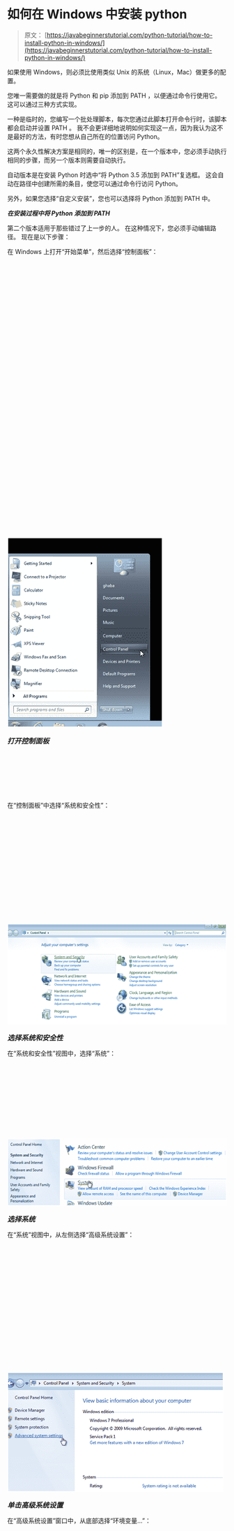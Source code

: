 # 如何在 Windows 中安装 python

> 原文： [https://javabeginnerstutorial.com/python-tutorial/how-to-install-python-in-windows/](https://javabeginnerstutorial.com/python-tutorial/how-to-install-python-in-windows/)

如果使用 Windows，则必须比使用类似 Unix 的系统（Linux，Mac）做更多的配置。 

您唯一需要做的就是将 Python 和 pip 添加到 PATH ，以便通过命令行使用它。 这可以通过三种方式实现。

一种是临时的，您编写一个批处理脚本，每次您通过此脚本打开命令行时，该脚本都会启动并设置 PATH 。 我不会更详细地说明如何实现这一点，因为我认为这不是最好的方法，有时您想从自己所在的位置访问 Python。

这两个永久性解​​决方案是相同的，唯一的区别是，在一个版本中，您必须手动执行相同的步骤，而另一个版本则需要自动执行。

自动版本是在安装 Python 时选中“将 Python 3.5 添加到 PATH”复选框。 这会自动在路径中创建所需的条目，使您可以通过命令行访问 Python。

另外，如果您选择“自定义安装”，您也可以选择将 Python 添加到 PATH 中。

***在安装过程中将 Python 添加到 PATH*** 

第二个版本适用于那些错过了上一步的人。 在这种情况下，您必须手动编辑路径。 现在是以下步骤：

在 Windows 上打开“开始菜单”，然后选择“控制面板”：

![Python installation in Windows Menu](data:image/svg+xml,%3Csvg%20xmlns='http://www.w3.org/2000/svg'%20viewBox='0%200%20357%20436'%3E%3C/svg%3E)

<noscript><img alt="Python installation in Windows Menu" class="aligncenter" height="436" src="img/6eb53938b464af126cd9e8a2cd59ef75.png" width="357"/><span style="font-size: 12pt;"><br/> </span><p><span style="font-size: 12pt;"> <em> <strong>打开控制面板</strong> <br/> </em> </span> <span class="ezoic-adpicker-ad" id="ezoic-pub-ad-placeholder-124"> </span> <span class="ezoic-ad box-4 adtester-container adtester-container-124" data-ez-name="javabeginnerstutorial_com-box-4" style="display:block !important;float:none;margin-bottom:2px !important;margin-left:0px !important;margin-right:0px !important;margin-top:2px !important;min-height:110px;min-width:728px;text-align:center !important;"> <span class="ezoic-ad ezoic-adl" ezah="90" ezaw="728" id="div-gpt-ad-javabeginnerstutorial_com-box-4-0" style="position:relative;z-index:0;display:inline-block;min-height:90px;min-width:728px;"> </span> </span></p><p>在“控制面板”中选择“系统和安全性”：</p><p><img alt="Python installation in Windows " class="aligncenter" data-lazy-src="https://javabeginnerstutorial.com/wp-content/uploads/2015/09/092315_1709_Howtoinstal2.png" height="231" src="data:image/svg+xml,%3Csvg%20xmlns='http://www.w3.org/2000/svg'%20viewBox='0%200%20564%20231'%3E%3C/svg%3E" width="564"/></p><noscript><img alt="Python installation in Windows " class="aligncenter" height="231" src="img/57c9fd42faf103e05aca711e2940d631.png" width="564"/><span style="font-size: 12pt;"><br/> </span><p><span style="font-size: 12pt;"> <em> <strong>选择系统和安全性</strong> <br/> </em> </span></p><p>在“系统和安全性”视图中，选择“系统”：</p><p><img alt="Python installation in Windows System" class="aligncenter" data-lazy-src="https://javabeginnerstutorial.com/wp-content/uploads/2015/09/092315_1709_Howtoinstal3.png" height="155" src="data:image/svg+xml,%3Csvg%20xmlns='http://www.w3.org/2000/svg'%20viewBox='0%200%20564%20155'%3E%3C/svg%3E" width="564"/></p><noscript><img alt="Python installation in Windows System" class="aligncenter" height="155" src="img/e12dd6a8d2568c709b89c181f9bd33e5.png" width="564"/><p><span style="font-size: 12pt;"> <em> <strong>选择系统</strong> <br/> </em> </span></p><p>在“系统”视图中，从左侧选择“高级系统设置”：</p><p><img alt="Python installation in Windows Windows Control" class="aligncenter" data-lazy-src="https://javabeginnerstutorial.com/wp-content/uploads/2015/09/092315_1709_Howtoinstal4-1.png" height="275" src="data:image/svg+xml,%3Csvg%20xmlns='http://www.w3.org/2000/svg'%20viewBox='0%200%20497%20275'%3E%3C/svg%3E" width="497"/></p><noscript><img alt="Python installation in Windows Windows Control" class="aligncenter" height="275" src="img/1ff56c87377ab5272abb498cb4d07a80.png" width="497"/><p><span style="font-size: 12pt;"> <em> <strong>单击高级系统设置</strong> <br/> </em> </span></p><p>在“高级系统设置”窗口中，从底部选择“环境变量…”：</p><p><img alt="Python installation in Windows Advance" class="aligncenter" data-lazy-src="https://javabeginnerstutorial.com/wp-content/uploads/2015/09/092315_1709_Howtoinstal5.png" height="471" src="data:image/svg+xml,%3Csvg%20xmlns='http://www.w3.org/2000/svg'%20viewBox='0%200%20541%20471'%3E%3C/svg%3E" width="541"/></p><noscript><img alt="Python installation in Windows Advance" class="aligncenter" height="471" src="img/1627ed2912329dc4e7ba3e002014a6d8.png" width="541"/><p style="text-align: justify;"><span style="font-size: 12pt;"> <em> <strong>打开环境变量</strong> <br/> </em> </span></p><p style="text-align: justify;">现在，您可以在窗口下部的“系统变量”中搜索“路径”条目。 在这里，您应该选择条目，然后单击“编辑...”。 现在，将 Python 的安装位置添加到该条目的末尾，并用分号将其与之前的条目分开。 例如，我将输入以下内容：</p><p style="text-align: justify;"><span style="font-family: Consolas; font-size: 11pt;"> C：\ Python3 \ Scripts \; C：\ Python3 \ <br/> </span></p><p style="text-align: justify;"><span style="font-size: 12pt;"> Python 安装下的<span style="font-family: Consolas;">脚本</span>文件夹包含<span style="font-family: Consolas;">点</span>，因此将其也添加到<span style="font-family: Consolas;">路径</span>是明智的。 <br/> </span></p><p><img alt="Python installation in Windows Env Variable" class="aligncenter" data-lazy-src="https://javabeginnerstutorial.com/wp-content/uploads/2015/09/092315_1709_Howtoinstal6-1.png" height="463" src="data:image/svg+xml,%3Csvg%20xmlns='http://www.w3.org/2000/svg'%20viewBox='0%200%20564%20463'%3E%3C/svg%3E" width="564"/></p><noscript><img alt="Python installation in Windows Env Variable" class="aligncenter" height="463" src="img/b1abb034a71eec9959811208e4d2d2f9.png" width="564"/><p><span style="font-size: 12pt;"> <em> <strong>系统变量</strong> <br/> </em> </span></p><p style="text-align: justify;">另外，您可以仅为您的用户创建一个环境变量。 在这种情况下，在窗口的上部选择“New…”，称为“...的用户变量”，然后添加一个新条目，其中 Variable 设置为“PATH”，并且值是您安装 Python 的位置-与 在上一步中。</p><p><img alt="Python installation in Windows Enviornment Variable" class="aligncenter" data-lazy-src="https://javabeginnerstutorial.com/wp-content/uploads/2015/09/092315_1709_Howtoinstal7-1.png" height="392" src="data:image/svg+xml,%3Csvg%20xmlns='http://www.w3.org/2000/svg'%20viewBox='0%200%20335%20392'%3E%3C/svg%3E" width="335"/></p><noscript><img alt="Python installation in Windows Enviornment Variable" class="aligncenter" height="392" src="img/55e336b334ed0c9ad43389a88e7c11f1.png" width="335"/><p style="text-align: justify;"><span style="font-size: 12pt;"> <em> <strong>用户变量</strong> <br/> </em> </span></p><p style="text-align: justify;">现在，如果您打开命令行并输入<span style="font-family: Consolas;"> python </span>，您应该会看到类似以下命令提示符的内容：</p><p><img alt="Python installation in Windows command prompt" class="aligncenter" data-lazy-src="https://javabeginnerstutorial.com/wp-content/uploads/2015/09/092315_1709_Howtoinstal8.png" height="277" src="data:image/svg+xml,%3Csvg%20xmlns='http://www.w3.org/2000/svg'%20viewBox='0%200%20544%20277'%3E%3C/svg%3E" width="544"/></p><noscript><img alt="Python installation in Windows command prompt" class="aligncenter" height="277" src="img/709797e488bd747fde1d14f188239b36.png" width="544"/><p><span style="font-size: 12pt;"> <em> <strong>使用 Python 的命令提示符</strong> <br/> </em> </span></p><p>就是这样。 现在，您每次打开命令行即可访问 Python。</p><p>如果要在其他平台上安装 python。 您可能希望在我们讨论<a href="https://javabeginnerstutorial.com/python-tutorial/python-setup-for-windows-mac-linux/"> python install linux 的地方看到本文。 </a></p><h3>参考文献</h3><li><a href="https://www.python.org/downloads/windows/">适用于 Windows 的 Python 版本</a></li><div class="sticky-nav" style="font-size: 15px;"><div class="sticky-nav-image"></div><div class="sticky-nav-holder"><div class="sticky-nav_item"><h6 class="heading-sm">下一篇文章</h6></div><h5 class="sticky-nav_heading " style="font-size: 15px;"><a href="https://javabeginnerstutorial.com/python-tutorial/python-numbers-and-strings-2/" title="Python 3 Numbers and strings"> Python 3 数字和字符串</a></h5></div></div> </body> </html></noscript>
